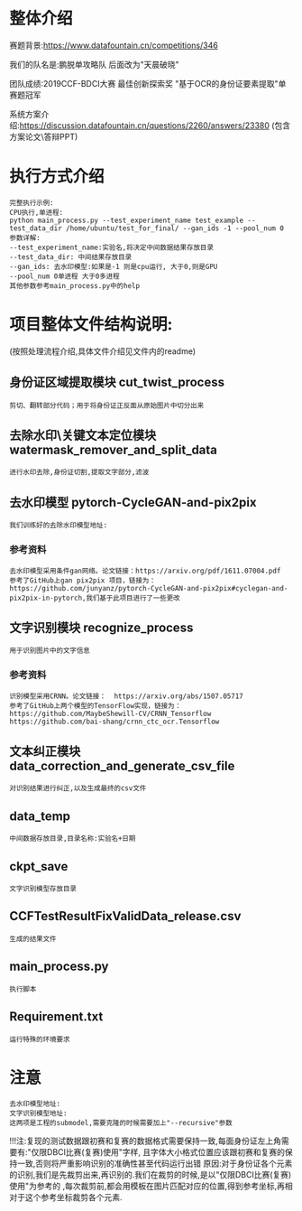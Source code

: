 
# 整体介绍
  赛题背景:https://www.datafountain.cn/competitions/346 
  
  我们的队名是:鹏脱单攻略队  后面改为"天晨破晓"
  
  团队成绩:2019CCF-BDCI大赛  最佳创新探索奖 "基于OCR的身份证要素提取"单赛题冠军
  
  系统方案介绍:https://discussion.datafountain.cn/questions/2260/answers/23380 (包含方案论文\答辩PPT)
  
# 执行方式介绍
    完整执行示例:
    CPU执行,单进程:
    python main_process.py --test_experiment_name test_example --test_data_dir /home/ubuntu/test_for_final/ --gan_ids -1 --pool_num 0
    参数详解:
    --test_experiment_name:实验名,将决定中间数据结果存放目录
    --test_data_dir: 中间结果存放目录
    --gan_ids: 去水印模型:如果是-1 则是cpu运行, 大于0,则是GPU
    --pool_num 0单进程 大于0多进程
    其他参数参考main_process.py中的help

# 项目整体文件结构说明:
(按照处理流程介绍,具体文件介绍见文件内的readme)

## 身份证区域提取模块 cut_twist_process
    剪切、翻转部分代码；用于将身份证正反面从原始图片中切分出来

## 去除水印\关键文本定位模块 watermask_remover_and_split_data
    进行水印去除,身份证切割,提取文字部分,滤波

## 去水印模型 pytorch-CycleGAN-and-pix2pix
    我们训练好的去除水印模型地址:
### 参考资料
    去水印模型采用条件gan网络。论文链接：https://arxiv.org/pdf/1611.07004.pdf
    参考了GitHub上gan pix2pix 项目，链接为：https://github.com/junyanz/pytorch-CycleGAN-and-pix2pix#cyclegan-and-pix2pix-in-pytorch,我们基于此项目进行了一些更改

## 文字识别模块 recognize_process
    用于识别图片中的文字信息
### 参考资料
    识别模型采用CRNN。论文链接：  https://arxiv.org/abs/1507.05717
    参考了GitHub上两个模型的TensorFlow实现，链接为： 
    https://github.com/MaybeShewill-CV/CRNN_Tensorflow 
    https://github.com/bai-shang/crnn_ctc_ocr.Tensorflow

## 文本纠正模块 data_correction_and_generate_csv_file
    对识别结果进行纠正,以及生成最终的csv文件

## data_temp
    中间数据存放目录,目录名称:实验名+日期

## ckpt_save
    文字识别模型存放目录

## CCFTestResultFixValidData_release.csv
    生成的结果文件

## main_process.py
    执行脚本

## Requirement.txt
    运行特殊的环境要求

# 注意
    去水印模型地址:
    文字识别模型地址:
    这两项是工程的submodel,需要克隆的时候需要加上"--recursive"参数

!!!注:复现的测试数据跟初赛和复赛的数据格式需要保持一致,每面身份证左上角需要有:"仅限DBCI比赛(复赛)使用"字样,
      且字体大小格式位置应该跟初赛和复赛的保持一致,否则将严重影响识别的准确性甚至代码运行出错
   原因:对于身份证各个元素的识别,我们是先裁剪出来,再识别的.我们在裁剪的时候,是以"仅限DBCI比赛(复赛)使用"为参考的
   ,每次裁剪前,都会用模板在图片匹配对应的位置,得到参考坐标,再相对于这个参考坐标裁剪各个元素.
